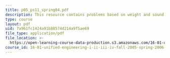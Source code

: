 ```yaml
---
title: p05_ps11_spring04.pdf
description: This resource contains problems based on weight and sound.
type: course
layout: pdf
uid: 7a961fc1424a91b88574d214a9f5ae69
file_type: application/pdf
file_location: >-
  https://open-learning-course-data-production.s3.amazonaws.com/16-01-unified-engineering-i-ii-iii-iv-fall-2005-spring-2006/7a961fc1424a91b88574d214a9f5ae69_p05_ps11_spring04.pdf
course_id: 16-01-unified-engineering-i-ii-iii-iv-fall-2005-spring-2006
---
```

